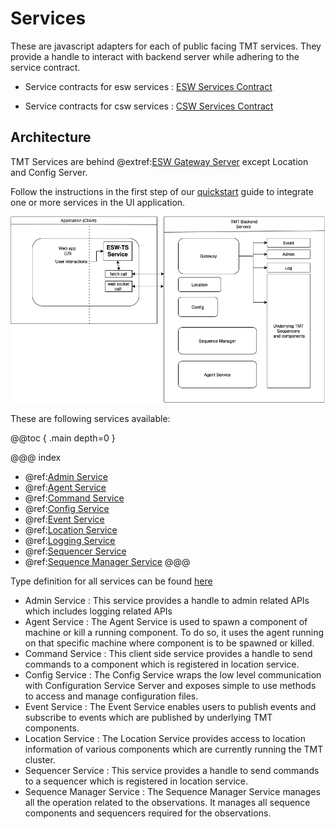 # Services

These are javascript adapters for each of public facing TMT services. They provide a handle to interact with backend server while adhering to the service contract.

- Service contracts for esw services : [ESW Services Contract](https://github.com/tmtsoftware/tmtsoftware.github.io/tree/master/esw/$esw-version$/contracts)

- Service contracts for csw services : [CSW Services Contract ](https://github.com/tmtsoftware/tmtsoftware.github.io/tree/master/csw/$csw-version$/contracts)

## Architecture

TMT Services are behind @extref:[ESW Gateway Server](esw:eswgateway/esw-gateway.html) except Location and Config Server.

Follow the instructions in the first step of our [quickstart](../common/getting-started.html) guide to integrate one or more services in the UI application.

![esw-ts-overview](../assets/esw-ts-architecture-overview.png)

These are following services available:

@@toc { .main depth=0 }

@@@ index

- @ref:[Admin Service](admin/admin-service.md)
- @ref:[Agent Service](agent-service/agent-service.md)
- @ref:[Command Service](command/command-service.md)
- @ref:[Config Service](config/config-service.md)
- @ref:[Event Service](event/event-service.md)
- @ref:[Location Service](location/location-service.md)
- @ref:[Logging Service](logging-service/logging-service.md)
- @ref:[Sequencer Service](sequencer/sequencer-service.md)
- @ref:[Sequence Manager Service](sequence-manager/sequence-manager-service.md)
@@@

Type definition for all services can be found [here](../../../ts-docs/modules/clients.html)

- Admin Service : This service provides a handle to admin related APIs which includes logging related APIs
- Agent Service : The Agent Service is used to spawn a component of machine or kill a running component. To do so, it uses the agent running on that specific machine where component is to be spawned or killed.
- Command Service : This client side service provides a handle to send commands to a component which is registered in location service.
- Config Service : The Config Service wraps the low level communication with Configuration Service Server and exposes simple to use methods to access and manage configuration files.
- Event Service : The Event Service enables users to publish events and subscribe to events which are published by underlying TMT components.
- Location Service : The Location Service provides access to location information of various components which are currently running the TMT cluster.
- Sequencer Service : This service provides a handle to send commands to a sequencer which is registered in location service.
- Sequence Manager Service : The Sequence Manager Service manages all the operation related to the observations. It manages all sequence components and sequencers required for the observations.
